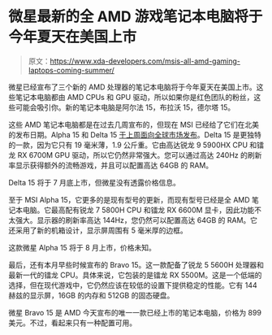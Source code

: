 # 微星最新的全 AMD 游戏笔记本电脑将于今年夏天在美国上市

> 原文：<https://www.xda-developers.com/msis-all-amd-gaming-laptops-coming-summer/>

微星已经宣布了三个新的 AMD 处理器的笔记本电脑将于今年夏天在美国上市。这些笔记本电脑都由 AMD CPUs 和 GPU 驱动，所以如果你是红色团队的粉丝，这些可能会吸引你。新的笔记本电脑是阿尔法 15，布拉沃 15，德尔塔 15。

这些 AMD 笔记本电脑都是在过去几周宣布的，但现在 MSI 已经给了它们在北美的发布日期。Alpha 15 和 Delta 15 [于上周面向全球市场发布](https://www.xda-developers.com/msi-has-new-all-amd-alpha-laptops-plus-the-19mm-thin-delta-15/)。Delta 15 是更独特的一款，因为它只有 19 毫米薄，1.9 公斤重。它由高达锐龙 9 5900HX CPU 和镭龙 RX 6700M GPU 驱动，所以它仍然非常强大。您可以通过高达 240Hz 的刷新率显示获得额外的流畅游戏，并且可以配置高达 64GB 的 RAM。

Delta 15 将于 7 月底上市，但微星没有透露价格信息。

至于 MSI Alpha 15，它更多的是现有型号的更新，而现有型号已经是全 AMD 笔记本电脑。它最高配有锐龙 7 5800H CPU 和镭龙 RX 6600M 显卡，因此功能不太强大。显示器的刷新率高达 144Hz，您仍然可以配置高达 64GB 的 RAM。它还采用了新的机箱设计，显示屏周围有 5 毫米厚的边框。

这款微星 Alpha 15 将于 8 月上市，价格未知。

最后，还有本月早些时候宣布的 Bravo 15。这一款配备了锐龙 5 5600H 处理器和最新一代的镭龙 CPU。具体来说，它包装的是镭龙 RX 5500M。这是一个低端的选择，但在现代游戏中，它仍然应该在较低的设置下提供稳定的性能。它有 144 赫兹的显示屏，16GB 的内存和 512GB 的固态硬盘。

微星 Bravo 15 是 AMD 今天宣布的唯一一款已经上市的笔记本电脑，价格为 899 美元。不过，看起来只有一种配置可用。